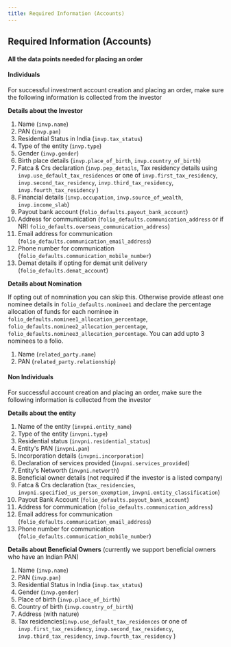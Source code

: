 ```yaml
---
title: Required Information (Accounts)
---
```

## Required Information (Accounts)
#### All the data points needed for placing an order

<!-- Investment account is the holding account for all your investor's mutual fund investments.

Call [FPDocs, create investment a/c]() with the following json

```json
{
  "primary_investor": "invpni_c55240e4b09d4617812bb9557b399a42",
  "folio_defaults": {
    "communication_email_address": "email_bf1026954d0545e190727de1537d9e66",
    "communication_mobile_number": "phone_0f4a90134705474eb2e354d9b5ba5f56",
    "communication_address": "addr_8c50b6930ebf4ec7a7ddd58c34bdf1d8",
    "payout_bank_account": "bac_8c50b6930ebf4ec7a7ddd58c34bdf1d8"
  }
}
```

FP uses the information in `folio_defaults` while creating a new folio

--- -->
#### Individuals

For successful investment account creation and placing an order, make sure the following information is collected from the investor

**Details about the Investor**

1. Name  (`invp.name`)
2. PAN  (`invp.pan`)
3. Residential Status in India (`invp.tax_status`)
4. Type of the entity (`invp.type`)
4. Gender (`invp.gender`)
5. Birth place details  (`invp.place_of_birth`, `invp.country_of_birth`)
7. Fatca & Crs declaration  (`invp.pep_details`, Tax residency details using `invp.use_default_tax_residences` or one of `invp.first_tax_residency`, `invp.second_tax_residency`, `invp.third_tax_residency`, `invp.fourth_tax_residency` )
8. Financial details (`invp.occupation`, `invp.source_of_wealth`, `invp.income_slab`)
12. Payout bank account (`folio_defaults.payout_bank_account`)
13. Address for communication (`folio_defaults.communication_address` or if NRI `folio_defaults.overseas_communication_address`)
14. Email address for communication (`folio_defaults.communication_email_address`)
15. Phone number for communication (`folio_defaults.communication_mobile_number`)
15. Demat details if opting for demat unit delivery (`folio_defaults.demat_account`)

**Details about Nomination** 

If opting out of nomnination you can skip this. Otherwise provide atleast one nominee details in `folio_defaults.nominee1` and declare the percentage allocation of funds for each nominee in `folio_defaults.nominee1_allocation_percentage`, `folio_defaults.nominee2_allocation_percentage`, `folio_defaults.nominee3_allocation_percentage`. You can add upto 3 nominees to a folio.

1. Name (`related_party.name`)
2. PAN (`related_party.relationship`)



#### Non Individuals

For successful account creation and placing an order, make sure the following information is collected from the investor

**Details about the entity**  
1. Name of the entity (`invpni.entity_name`)
2. Type of the entity (`invpni.type`)
3. Residential status (`invpni.residential_status`)
4. Entity's PAN (`invpni.pan`)
5. Incorporation details (`invpni.incorporation`)
6. Declaration of services provided (`invpni.services_provided`)
7. Entity's Networth (`invpni.networth`)
8. Beneficial owner details (not required if the investor is a listed company)
9. Fatca & Crs declaration (`tax_residencies`, `invpni.specified_us_person_exemption`, `invpni.entity_classification`)
10. Payout Bank Account (`folio_defaults.payout_bank_account`)
10. Address for communication (`folio_defaults.communication_address`)
11. Email address for communication (`folio_defaults.communication_email_address`)
12. Phone number for communication (`folio_defaults.communication_mobile_number`)

**Details about Beneficial Owners** (currently we support beneficial owners who have an Indian PAN)  

1. Name (`invp.name`)
2. PAN (`invp.pan`)
3. Residential Status in India (`invp.tax_status`)
4. Gender (`invp.gender`)
5. Place of birth (`invp.place_of_birth`)
6. Country of birth (`invp.country_of_birth`)
7. Address (with nature)
8. Tax residencies(`invp.use_default_tax_residences` or one of `invp.first_tax_residency`, `invp.second_tax_residency`, `invp.third_tax_residency`, `invp.fourth_tax_residency` )



